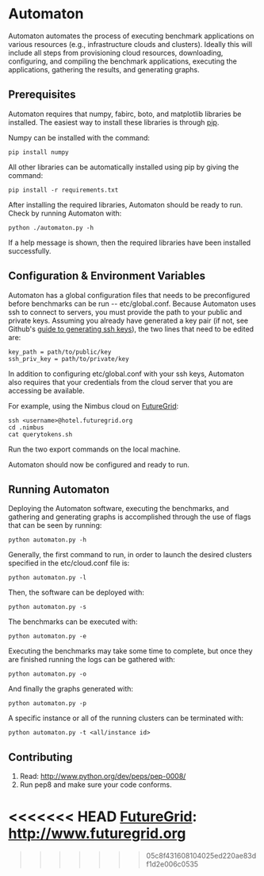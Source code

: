 Automaton
=========

Automaton automates the process of executing benchmark applications on various
resources (e.g., infrastructure clouds and clusters). Ideally this will include 
all steps from provisioning cloud resources, downloading, configuring, and 
compiling the benchmark applications, executing the applications, gathering the 
results, and generating graphs.

Prerequisites
-------------

Automaton requires that numpy, fabirc, boto, and matplotlib libraries be installed.
The easiest way to install these libraries is through [pip].

Numpy can be installed with the command:

    pip install numpy

All other libraries can be automatically installed using pip by giving the command:

    pip install -r requirements.txt

After installing the required libraries, Automaton should be ready to run. Check 
by running Automaton with:

    python ./automaton.py -h

If a help message is shown, then the required libraries have been installed 
successfully. 

Configuration & Environment Variables
---------------------------------------

Automaton has a global configuration files that needs to be preconfigured before
benchmarks can be run -- etc/global.conf. Because Automaton uses ssh to connect
to servers, you must provide the path to your public and private keys. Assuming 
you already have generated a key pair (if not, see Github's [guide to generating
ssh keys]), the two lines that need to be edited are:

    key_path = path/to/public/key
    ssh_priv_key = path/to/private/key


In addition to configuring etc/global.conf with your ssh keys, Automaton also 
requires that your credentials from the cloud server that you are accessing be
available. 

For example, using the Nimbus cloud on [FutureGrid]:

    ssh <username>@hotel.futuregrid.org
    cd .nimbus
    cat querytokens.sh

Run the two export commands on the local machine. 

Automaton should now be configured and ready to run.


Running Automaton
-----------------

Deploying the Automaton software, executing the benchmarks, and gathering and 
generating graphs is accomplished through the use of flags that can be seen by
running:

    python automaton.py -h

Generally, the first command to run, in order to launch the desired clusters
specified in the etc/cloud.conf file is:

    python automaton.py -l

Then, the software can be deployed with:

    python automaton.py -s

The benchmarks can be executed with:

    python automaton.py -e

Executing the benchmarks may take some time to complete, but once they are finished
running the logs can be gathered with:

    python automaton.py -o

And finally the graphs generated with:

    python automaton.py -p

A specific instance or all of the running clusters can be terminated with:

    python automaton.py -t <all/instance id>


Contributing
------------

1. Read: http://www.python.org/dev/peps/pep-0008/
2. Run pep8 and make sure your code conforms.

<!-- references -->
[pip]: http://www.pip-installer.org/en/latest/
[guide to generating ssh keys]: https://help.github.com/articles/generating-ssh-keys
<<<<<<< HEAD
[FutureGrid]: http://www.futuregrid.org
=======
[FutureGrid]: http://www.futuregrid.org
>>>>>>> 05c8f431608104025ed220ae83df1d2e006c0535
